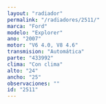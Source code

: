 ```yaml
---
layout: "radiador"
permalink: "/radiadores/2511/"
marca: "Ford"
modelo: "Explorer"
ano: "2007"
motor: "V6 4.0, V8 4.6"
transmision: "Automática"
parte: "433992"
clima: "Con clima"
alto: "24"
ancho: "25"
observaciones: ""
id: "2511"
---
```


